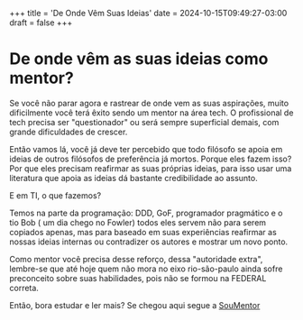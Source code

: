 +++
title = 'De Onde Vêm Suas Ideias'
date = 2024-10-15T09:49:27-03:00
draft = false 
+++

		 			 			 			 			 			 			 		 		
# De onde vêm as suas ideias como mentor?  

Se você não parar agora e rastrear de onde vem as suas aspirações, muito dificilmente você terá êxito sendo um mentor na área tech. O profissional de tech precisa ser "questionador" ou será sempre superficial demais, com grande dificuldades de crescer.  

Então vamos lá, você já deve ter percebido que todo filósofo se apoia em ideias de outros filósofos de preferência já mortos. Porque eles fazem isso? Por que eles precisam reafirmar as suas próprias ideias, para isso usar uma literatura que apoia as ideias dá bastante credibilidade ao assunto.   

E em TI, o que fazemos?  

Temos  na parte da programação: DDD, GoF, programador pragmático e o tio Bob ( um dia chego no Fowler) todos eles servem não para serem copiados apenas, mas para baseado em suas experiências reafirmar as nossas ideias internas ou contradizer os autores e mostrar um novo ponto.   

Como mentor você precisa desse reforço, dessa "autoridade extra", lembre-se que até hoje quem não mora no eixo rio-são-paulo ainda sofre preconceito sobre suas habilidades, pois não se formou na FEDERAL correta.   

Então, bora estudar e ler mais? Se chegou aqui segue a [SouMentor](https://www.linkedin.com/company/soumentor/?viewAsMember=true)  
